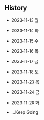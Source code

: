 ## History

- 2023-11-13 월
- 2023-11-14 화
- 2023-11-15 수
- 2023-11-16 목
- 2023-11-17 금
- 2023-11-18 토


- 2023-11-23 목
- 2023-11-24 금


- 2023-11-28 화



- ...Keep Going